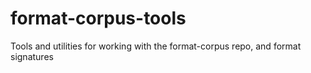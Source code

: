 format-corpus-tools
===================

Tools and utilities for working with the format-corpus repo, and format signatures